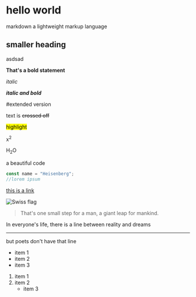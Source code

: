 # hello world

markdown a lightweight markup language 

## smaller heading

asdsad


**That's a bold statement**


*italic*

***italic and bold***



#extended version

text is ~~crossed off~~

<mark>highlight</mark>


x<sup>2</sup>

H<sub>2</sub>O


a beautiful code 
```js
const name = "Heisenberg";
//lorem ipsum
```


[this is a link](https://www.youtube.com/watch?v=dQw4w9WgXcQ)

![Swiss flag](https://upload.wikimedia.org/wikipedia/commons/thumb/f/f3/Flag_of_Switzerland.svg/512px-Flag_of_Switzerland.svg.png)


>That's one small step for a man, a giant leap for mankind.




In everyone's life, there is a line between reality and dreams

 ***

but poets don't have that line



* item 1
* item 2
* item 3


1. item 1
2. item 2
    * item 3
